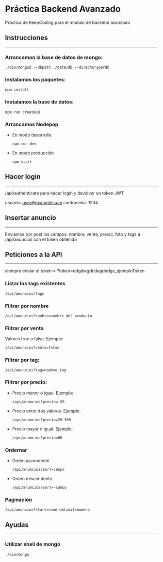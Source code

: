 # Práctica Backend Avanzado

Práctica de KeepCoding para el módulo de backend avanzado

## Instrucciones
----

### Arrancamon la base de datos de mongo:

```
./bin/mongod --dbpath ./data/db --directoryperdb
```

### Instalamos los paquetes:
````
npm install
````

### Instalamos la base de datos:
````
npm run createDB
````

### Arrancamos Nodepop

* En modo desarrollo

    ````
    npm run dev
    ```` 

* En modo producción

    ````
    npm start
    ````

## Hacer login
----
/api/authenticate para hacer login y devolver un token JWT

usuario: user@example.com
contraseña: 1234

## Insertar anuncio
----

Enviamos por post los campos: nombre, venta, precio, foto y tags a /api/anuncios con el token obtenido


## Peticiones a la API
----

siempre enviar el token-> ?token=edgdwgdudugdedge_ejemploToken

### Listar los tags existentes

````
/api/anuncios/tags
````

### Filtrar por nombre

````
/api/anuncios?nombre=nombre_del_producto
````

### Filtrar por venta
Valores true o false. Ejemplo:

````
/api/anuncios?venta=false
````

### Filtrar por tag:

````
/api/anuncios?tag=nombre_tag
````

### Filtrar por precio:
* Precio menor o igual. Ejemplo:

    ````
    /api/anuncios?precio=-50
    ````

* Precio entre dos valores. Ejemplo:

    ````
    /api/anuncios?precio=20-300
    ````

* Precio mayor o igual. Ejemplo:

    ````
    /api/anuncios?precio=80-
    ````

### Ordernar

* Orden ascendente
    ````
    /api/anuncios?sort=campo
    ````

* Orden descendente
    ````
    /api/anuncios?sort=-campo
    ````

### Paginación

````
/api/anuncios?start=numero&limit=numero
````


## Ayudas
____

### Utilizar shell de mongo
```
./bin/mongo
```

